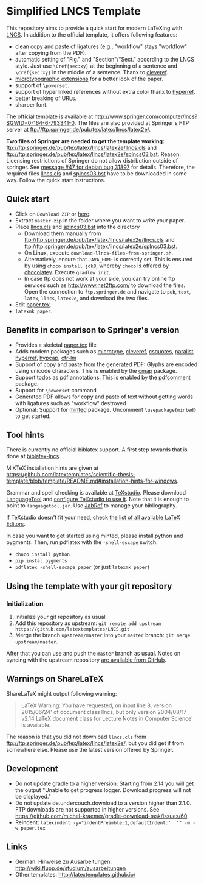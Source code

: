# Simplified LNCS Template

This repository aims to provide a quick start for modern LaTeXing with [LNCS](http://www.springer.com/computer/lncs).
In addition to the official template, it offers following features:

 * clean copy and paste of ligatures (e.g., "workflow" stays "workflow" after copying from the PDF).
 * automatic setting of "Fig." and "Section"/"Sect." according to the LNCS style. Just use `\Cref{sec:xy}` at the beginning of a sentence and `\cref{sec:xy}` in the middle of a sentence. Thanx to [cleveref](https://www.ctan.org/pkg/cleveref).
 * [microtypographic extensions](https://www.ctan.org/pkg/microtype) for a better look of the paper.
 * support of `\powerset`.
 * support of hyperlinked references without extra color thanx to [hyperref](https://www.ctan.org/pkg/hyperref).
 * better breaking of URLs.
 * sharper font.

The official template is available at http://www.springer.com/computer/lncs?SGWID=0-164-6-793341-0.
The files are also provided at Springer's FTP server at ftp://ftp.springer.de/pub/tex/latex/llncs/latex2e/.

**Two files of Springer are needed to get the template working:** ftp://ftp.springer.de/pub/tex/latex/llncs/latex2e/llncs.cls and ftp://ftp.springer.de/pub/tex/latex/llncs/latex2e/splncs03.bst.
Reason: Licensing restrictions of Springer do not allow distribution outside of springer.
See [message #47 for debian bug 31897](https://bugs.debian.org/cgi-bin/bugreport.cgi?bug=31897#47) for details.
Therefore, the required files [llncs.cls] and [splncs03.bst] have to be downloaded in some way.
Follow the quick start instructions.

## Quick start

 * Click on `Download ZIP` or [here](https://github.com/latextemplates/LNCS/archive/master.zip).
 * Extract `master.zip` in the folder where you want to write your paper.
 * Place [llncs.cls] and [splncs03.bst] into the directory
   - Download them manually from ftp://ftp.springer.de/pub/tex/latex/llncs/latex2e/llncs.cls and ftp://ftp.springer.de/pub/tex/latex/llncs/latex2e/splncs03.bst.
   - On Linux, execute `download-llncs-files-from-springer.sh`.
   - Alternatively, ensure that `JAVA_HOME` is correctly set. This is ensured by using `choco install jdk8`, whereby `choco` is offered by [chocolatey](https://chocolatey.org/).
     Execute `gradlew init`.
   - In case ftp does not work at your side, you can try online ftp services such as http://www.net2ftp.com/ to download the files. Open the connection to `ftp.springer.de` and navigate to `pub`, `text`, `latex`, `llncs`, `latex2e`, and download the two files.
 * Edit [paper.tex](paper.tex).
 * `latexmk paper`.

## Benefits in comparison to Springer's version

* Provides a skeletal [paper.tex](paper.tex) file
* Adds modern packages such as [microtype], [cleveref], [csquotes], [paralist], [hyperref], [hypcap], [cfr-lm]
* Support of copy and paste from the generated PDF: Glyphs are encoded using unicode characters. This is enabled by the [cmap] package.
* Support todos as pdf annotations. This is enabled by the [pdfcomment] package.
* Support for `\powerset` command
* Generated PDF allows for copy and paste of text without getting words with ligatures such as "workflow" destroyed
* Optional: Support for [minted] package. Uncomment `\usepackage{minted}` to get started.

## Tool hints

There is currently no official biblatex support.
A first step towards that is done at [biblatex-lncs](https://github.com/neapel/biblatex-lncs/).

MiKTeX installation hints are given at <https://github.com/latextemplates/scientific-thesis-template/blob/template/README.md#installation-hints-for-windows>.

Grammar and spell checking is available at [TeXstudio].
Please download [LanguageTool] and [configure TeXstudio to use it](http://wiki.languagetool.org/checking-la-tex-with-languagetool#toc4).
Note that it is enough to point to `languagetool.jar`.
Use [JabRef] to manage your bibliography.

If TeXstudio doesn't fit your need, check [the list of all available LaTeX Editors](http://tex.stackexchange.com/questions/339/latex-editors-ides).

In case you want to get started using minted, please install python and pygments.
Then, run pdflatex with the `-shell-escape` switch:
- `choco install python`
- `pip instal pygments`
- `pdflatex -shell-escape paper` (or just `latexmk paper`)

## Using the template with your git repository

### Initialization

1. Initialize your git repository as usual
2. Add this repository as upstream: `git remote add upstream https://github.com/latextemplates/LNCS.git`
3. Merge the branch `upstream/master` into your `master` branch: `git merge upstream/master`.

After that you can use and push the `master` branch as usual.
Notes on syncing with the upstream repository [are available from GitHub](https://help.github.com/articles/syncing-a-fork/).

## Warnings on ShareLaTeX

ShareLaTeX might output following warning:

> LaTeX Warning: You have requested, on input line 8, version
> 2015/06/24' of document class llncs, but only version 2004/08/17 v2.14
> LaTeX document class for Lecture Notes in Computer Science'
> is available.

The reason is that you did not download `llncs.cls` from <ftp://ftp.springer.de/pub/tex/latex/llncs/latex2e/>, but you did get if from somewhere else.
Please use the latest version offered by Springer.

## Development

- Do not update gradle to a higher version: Starting from 2.14 you will get the output "Unable to get progress logger. Download progress will not be displayed."
- Do not update de.undercouch.download to a version higher than 2.1.0. FTP downloads are not supported in higher versions. See <https://github.com/michel-kraemer/gradle-download-task/issues/60>.
- Reindent: `latexindent -y="indentPreamble:1,defaultIndent:'  '" -m -w paper.tex`

## Links

 * German: Hinweise zu Ausarbeitungen: http://wiki.flupp.de/studium/ausarbeitungen
 * Other templates: http://latextemplates.github.io/

  [cfr-lm]: https://www.ctan.org/pkg/cfr-lm
  [cleveref]: https://ctan.org/pkg/cleveref
  [cmap]: https://www.ctan.org/pkg/cmap
  [csquotes]: https://www.ctan.org/pkg/csquotes
  [hypcap]: https://www.ctan.org/pkg/hypcap
  [hyperref]: https://ctan.org/pkg/hyperref
  [microtype]: https://ctan.org/pkg/microtype
  [minted]: https://ctan.org/pkg/minted
  [paralist]: https://www.ctan.org/pkg/paralist
  [pdfcomment]: https://www.ctan.org/pkg/pdfcomment

  [JabRef]: https://www.jabref.org
  [LanguageTool]: https://languagetool.org/
  [TeXstudio]: http://texstudio.sourceforge.net/

  [llncs.cls]: ftp://ftp.springer.de/pub/tex/latex/llncs/latex2e/llncs.cls
  [splncs03.bst]: ftp://ftp.springer.de/pub/tex/latex/llncs/latex2e/splncs03.bst
